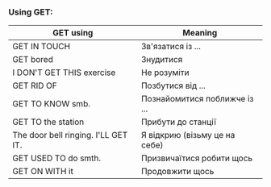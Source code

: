 ﻿
### Using GET:

|             GET using               |    Meaning       |
| ----------------------------------- | ------------ |
| GET IN TOUCH                        | Зв'язатися із ... |
| GET bored                           | Знудитися |
| I DON'T GET THIS exercise           | Не розуміти |
| GET RID OF                          | Позбутися від ... |
| GET TO KNOW smb.                    | Познайомитися поближче із ... |
| GET TO the station                  | Прибути до станції |
| The door bell ringing. I'LL GET IT. | Я відкрию (візьму це на себе) |
| GET USED TO do smth.                | Призвичаїтися робити щось |
| GET ON WITH it                      | Продовжити щось |
